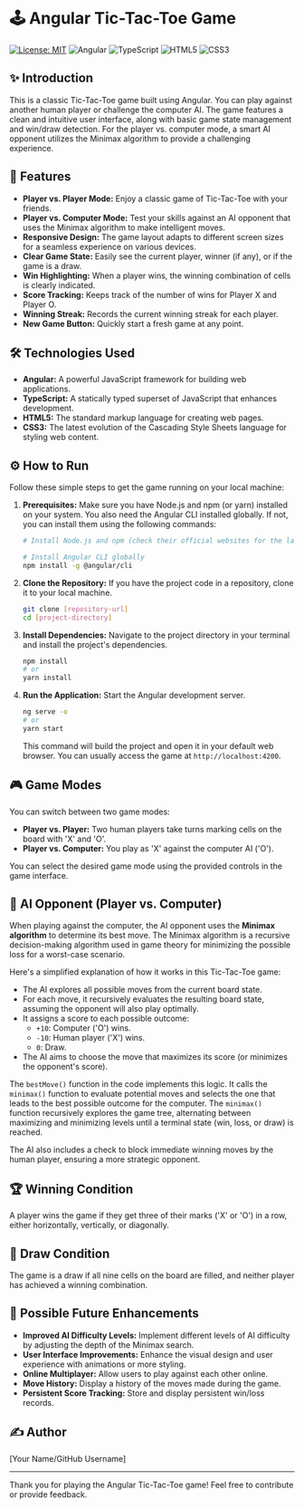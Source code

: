 # 🕹️ Angular Tic-Tac-Toe Game

[![License: MIT](https://img.shields.io/badge/License-MIT-yellow.svg)](https://opensource.org/licenses/MIT)
![Angular](https://img.shields.io/badge/Angular-%23DD0031.svg?style=for-the-badge&logo=angular&logoColor=white)
![TypeScript](https://img.shields.io/badge/TypeScript-%23007ACC.svg?style=for-the-badge&logo=typescript&logoColor=white)
![HTML5](https://img.shields.io/badge/HTML5-%23E34F26.svg?style=for-the-badge&logo=html5&logoColor=white)
![CSS3](https://img.shields.io/badge/CSS3-%231572B6.svg?style=for-the-badge&logo=css3&logoColor=white)

## ✨ Introduction

This is a classic Tic-Tac-Toe game built using Angular. You can play against another human player or challenge the computer AI. The game features a clean and intuitive user interface, along with basic game state management and win/draw detection. For the player vs. computer mode, a smart AI opponent utilizes the Minimax algorithm to provide a challenging experience.

## 🚀 Features

* **Player vs. Player Mode:** Enjoy a classic game of Tic-Tac-Toe with your friends.
* **Player vs. Computer Mode:** Test your skills against an AI opponent that uses the Minimax algorithm to make intelligent moves.
* **Responsive Design:** The game layout adapts to different screen sizes for a seamless experience on various devices.
* **Clear Game State:** Easily see the current player, winner (if any), or if the game is a draw.
* **Win Highlighting:** When a player wins, the winning combination of cells is clearly indicated.
* **Score Tracking:** Keeps track of the number of wins for Player X and Player O.
* **Winning Streak:** Records the current winning streak for each player.
* **New Game Button:** Quickly start a fresh game at any point.

## 🛠️ Technologies Used

* **Angular:** A powerful JavaScript framework for building web applications.
* **TypeScript:** A statically typed superset of JavaScript that enhances development.
* **HTML5:** The standard markup language for creating web pages.
* **CSS3:** The latest evolution of the Cascading Style Sheets language for styling web content.

## ⚙️ How to Run

Follow these simple steps to get the game running on your local machine:

1.  **Prerequisites:** Make sure you have Node.js and npm (or yarn) installed on your system. You also need the Angular CLI installed globally. If not, you can install them using the following commands:
    ```bash
    # Install Node.js and npm (check their official websites for the latest versions)

    # Install Angular CLI globally
    npm install -g @angular/cli
    ```

2.  **Clone the Repository:** If you have the project code in a repository, clone it to your local machine.
    ```bash
    git clone [repository-url]
    cd [project-directory]
    ```

3.  **Install Dependencies:** Navigate to the project directory in your terminal and install the project's dependencies.
    ```bash
    npm install
    # or
    yarn install
    ```

4.  **Run the Application:** Start the Angular development server.
    ```bash
    ng serve -o
    # or
    yarn start
    ```

    This command will build the project and open it in your default web browser. You can usually access the game at `http://localhost:4200`.

## 🎮 Game Modes

You can switch between two game modes:

* **Player vs. Player:** Two human players take turns marking cells on the board with 'X' and 'O'.
* **Player vs. Computer:** You play as 'X' against the computer AI ('O').

You can select the desired game mode using the provided controls in the game interface.

## 🤖 AI Opponent (Player vs. Computer)

When playing against the computer, the AI opponent uses the **Minimax algorithm** to determine its best move. The Minimax algorithm is a recursive decision-making algorithm used in game theory for minimizing the possible loss for a worst-case scenario.

Here's a simplified explanation of how it works in this Tic-Tac-Toe game:

* The AI explores all possible moves from the current board state.
* For each move, it recursively evaluates the resulting board state, assuming the opponent will also play optimally.
* It assigns a score to each possible outcome:
    * `+10`: Computer ('O') wins.
    * `-10`: Human player ('X') wins.
    * `0`: Draw.
* The AI aims to choose the move that maximizes its score (or minimizes the opponent's score).

The `bestMove()` function in the code implements this logic. It calls the `minimax()` function to evaluate potential moves and selects the one that leads to the best possible outcome for the computer. The `minimax()` function recursively explores the game tree, alternating between maximizing and minimizing levels until a terminal state (win, loss, or draw) is reached.

The AI also includes a check to block immediate winning moves by the human player, ensuring a more strategic opponent.

## 🏆 Winning Condition

A player wins the game if they get three of their marks ('X' or 'O') in a row, either horizontally, vertically, or diagonally.

## 🤝 Draw Condition

The game is a draw if all nine cells on the board are filled, and neither player has achieved a winning combination.

## 🔮 Possible Future Enhancements

* **Improved AI Difficulty Levels:** Implement different levels of AI difficulty by adjusting the depth of the Minimax search.
* **User Interface Improvements:** Enhance the visual design and user experience with animations or more styling.
* **Online Multiplayer:** Allow users to play against each other online.
* **Move History:** Display a history of the moves made during the game.
* **Persistent Score Tracking:** Store and display persistent win/loss records.

## ✍️ Author

[Your Name/GitHub Username]

---

Thank you for playing the Angular Tic-Tac-Toe game! Feel free to contribute or provide feedback.